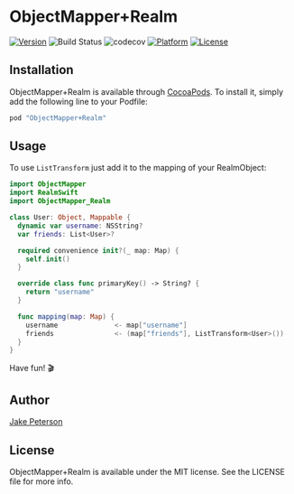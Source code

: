 # ObjectMapper+Realm

[![Version](https://img.shields.io/cocoapods/v/ObjectMapper+Realm.svg?style=flat)](http://cocoapods.org/pods/ObjectMapper+Realm)
![Build Status](https://circleci.com/gh/Jakenberg/ObjectMapper-Realm.svg?style=shield)
![codecov](https://codecov.io/gh/Jakenberg/ObjectMapper-Realm/branch/master/graph/badge.svg)
[![Platform](https://img.shields.io/cocoapods/p/ObjectMapper+Realm.svg?style=flat)](http://cocoapods.org/pods/ObjectMapper+Realm)
[![License](https://img.shields.io/cocoapods/l/ObjectMapper+Realm.svg?style=flat)](https://github.com/Jakenberg/ObjectMapper-Realm/blob/master/LICENSE)

## Installation

ObjectMapper+Realm is available through [CocoaPods](http://cocoapods.org). To install
it, simply add the following line to your Podfile:

```ruby
pod "ObjectMapper+Realm"
```

## Usage

To use `ListTransform` just add it to the mapping of your RealmObject:
```swift
import ObjectMapper
import RealmSwift
import ObjectMapper_Realm

class User: Object, Mappable {
  dynamic var username: NSString?
  var friends: List<User>?

  required convenience init?(_ map: Map) {
    self.init()
  }

  override class func primaryKey() -> String? {
    return "username"
  }

  func mapping(map: Map) {
    username              <- map["username"]
    friends               <- (map["friends"], ListTransform<User>())
  }
}
```
Have fun! 🎬

## Author

[Jake Peterson](http://jakenberg.io)

## License

ObjectMapper+Realm is available under the MIT license. See the LICENSE file for more info.
